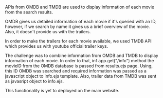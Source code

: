 APIs from OMDB and TMDB are used to display information of each movie from the search results. 

OMDB gives us detailed information of each movie if it's queried with an ID, however, if we search by name 
it gives us a brief overview of the movie. Also, it doesn't provide us with the trailers. 

In order to make the trailers for each movie available, we used TMDB API which provides us with youtube official trailer
keys. 

The challenge was to combine information from OMDB and TMDB to display information of each movie. In order to that,
inf app.get("/info") method the movieID from the OMDB database is passed from results.ejs page. Using, this ID
OMDB was searched and required information was passed as a javascript object to info.ejs template. Also, trailer 
data from TMDB was sent as javasript object to info.ejs.

This functionality is yet to deployed on the main website.